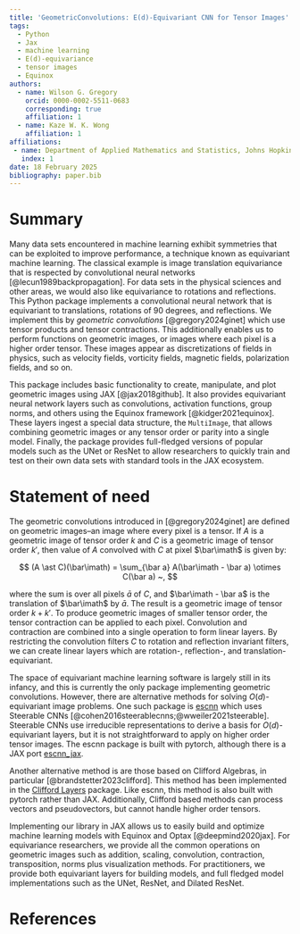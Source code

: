 ```yaml
---
title: 'GeometricConvolutions: E(d)-Equivariant CNN for Tensor Images'
tags:
  - Python
  - Jax
  - machine learning
  - E(d)-equivariance
  - tensor images
  - Equinox
authors:
  - name: Wilson G. Gregory
    orcid: 0000-0002-5511-0683
    corresponding: true
    affiliation: 1 
  - name: Kaze W. K. Wong
    affiliation: 1
affiliations:
 - name: Department of Applied Mathematics and Statistics, Johns Hopkins University, Baltimore, MD, USA
   index: 1
date: 18 February 2025
bibliography: paper.bib
---
```


# Summary

Many data sets encountered in machine learning exhibit symmetries that can be exploited to improve performance, a technique known as equivariant machine learning. 
The classical example is image translation equivariance that is respected by convolutional neural networks [@lecun1989backpropagation]. 
For data sets in the physical sciences and other areas, we would also like equivariance to rotations and reflections. 
This Python package implements a convolutional neural network that is equivariant to translations, rotations of 90 degrees, and reflections. 
We implement this by _geometric convolutions_ [@gregory2024ginet] which use tensor products and tensor contractions. 
This additionally enables us to perform functions on geometric images, or images where each pixel is a higher order tensor. 
These images appear as discretizations of fields in physics, such as velocity fields, vorticity fields, magnetic fields, polarization fields, and so on. 

This package includes basic functionality to create, manipulate, and plot geometric images using JAX [@jax2018github]. 
It also provides equivariant neural network layers such as convolutions, activation functions, group norms, and others using the Equinox framework [@kidger2021equinox]. 
These layers ingest a special data structure, the `MultiImage`, that allows combining geometric images or any tensor order or parity into a single model. 
Finally, the package provides full-fledged versions of popular models such as the UNet or ResNet to allow researchers to quickly train and test on their own data sets with standard tools in the JAX ecosystem.

# Statement of need

The geometric convolutions introduced in [@gregory2024ginet] are defined on geometric images–an image where every pixel is a tensor.
If $A$ is a geometric image of tensor order $k$ and $C$ is a geometric image of tensor order $k'$, then value of $A$ convolved with $C$ at pixel $\bar\imath$ is given by:

$$
(A \ast C)(\bar\imath) = \sum_{\bar a} A(\bar\imath - \bar a) \otimes C(\bar a) ~,
$$

where the sum is over all pixels $\bar a$ of $C$, and $\bar\imath - \bar a$ is the translation of $\bar\imath$ by $\bar a$. 
The result is a geometric image of tensor order $k+k'$. 
To produce geometric images of smaller tensor order, the tensor contraction can be applied to each pixel. 
Convolution and contraction are combined into a single operation to form linear layers. 
By restricting the convolution filters $C$ to rotation and reflection invariant filters, we can create linear layers which are rotation-, reflection-, and translation-equivariant.

The space of equivariant machine learning software is largely still in its infancy, and this is currently the only package implementing geometric convolutions.
However, there are alternative methods for solving $O(d)$-equivariant image problems.
One such package is [escnn](https://github.com/QUVA-Lab/escnn) which uses Steerable CNNs [@cohen2016steerablecnns;@wweiler2021steerable].
Steerable CNNs use irreducible representations to derive a basis for $O(d)$-equivariant layers, but it is not straightforward to apply on higher order tensor images.
The escnn package is built with pytorch, although there is a JAX port [escnn_jax](https://github.com/emilemathieu/escnn_jax).

Another alternative method is are those based on Clifford Algebras, in particular [@brandstetter2023clifford].
This method has been implemented in the [Clifford Layers](https://github.com/microsoft/cliffordlayers) package.
Like escnn, this method is also built with pytorch rather than JAX. Additionally, Clifford based methods can process vectors and pseudovectors, but cannot handle higher order tensors.

Implementing our library in JAX allows us to easily build and optimize machine learning models with Equinox and Optax [@deepmind2020jax].
For equivariance researchers, we provide all the common operations on geometric images such as addition, scaling, convolution, contraction, transposition, norms plus visualization methods.
For practitioners, we provide both equivariant layers for building models, and full fledged model implementations such as the UNet, ResNet, and Dilated ResNet.

# References